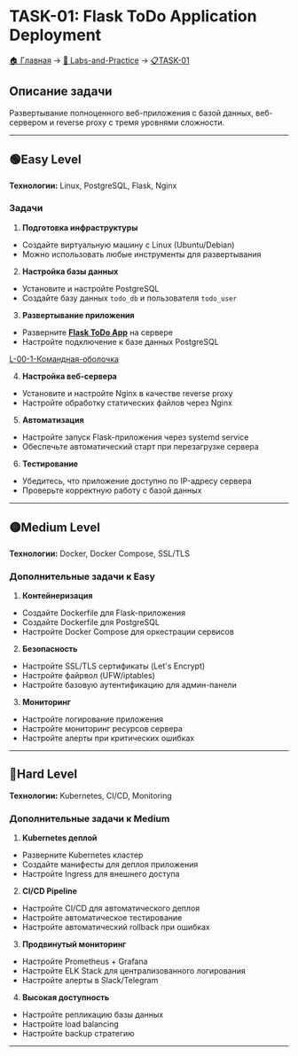 # TASK-01: Flask ToDo Application Deployment

[🏠 Главная](../../README.md) → [🎯 Labs-and-Practice](../../README.md#-labs-and-practice) → [📋TASK-01](README.md)

## Описание задачи

Развертывание полноценного веб-приложения с базой данных, веб-сервером и reverse proxy с тремя уровнями сложности.

---

## 🟢Easy Level  
**Технологии:** Linux, PostgreSQL, Flask, Nginx

### Задачи
1. **Подготовка инфраструктуры**
- Создайте виртуальную машину с Linux (Ubuntu/Debian)
- Можно использовать любые инструменты для развертывания

2. **Настройка базы данных**
- Установите и настройте PostgreSQL
- Создайте базу данных `todo_db` и пользователя `todo_user`

3. **Развертывание приложения**
- Разверните [**Flask ToDo App**](https://github.com/mistermedved01/flask-todo-app) на сервере
- Настройте подключение к базе данных PostgreSQL

[L-00-1-Командная-оболочка](01-Linux/L-00-Базовое-взаимодействие/L-00-1-Командная-оболочка.md)


4. **Настройка веб-сервера**
- Установите и настройте Nginx в качестве reverse proxy
- Настройте обработку статических файлов через Nginx

5. **Автоматизация**
- Настройте запуск Flask-приложения через systemd service
- Обеспечьте автоматический старт при перезагрузке сервера

6. **Тестирование**
- Убедитесь, что приложение доступно по IP-адресу сервера
- Проверьте корректную работу с базой данных

---

## 🟡Medium Level  
**Технологии:** Docker, Docker Compose, SSL/TLS

### Дополнительные задачи к Easy
1. **Контейнеризация**
- Создайте Dockerfile для Flask-приложения
- Создайте Dockerfile для PostgreSQL
- Настройте Docker Compose для оркестрации сервисов

2. **Безопасность**
- Настройте SSL/TLS сертификаты (Let's Encrypt)
- Настройте файрвол (UFW/iptables)
- Настройте базовую аутентификацию для админ-панели

3. **Мониторинг**
- Настройте логирование приложения
- Настройте мониторинг ресурсов сервера
- Настройте алерты при критических ошибках

---

## 🔴Hard Level  
**Технологии:** Kubernetes, CI/CD, Monitoring

### Дополнительные задачи к Medium
1. **Kubernetes деплой**
- Разверните Kubernetes кластер
- Создайте манифесты для деплоя приложения
- Настройте Ingress для внешнего доступа

2. **CI/CD Pipeline**
- Настройте CI/CD для автоматического деплоя
- Настройте автоматическое тестирование
- Настройте автоматический rollback при ошибках

3. **Продвинутый мониторинг**
- Настройте Prometheus + Grafana
- Настройте ELK Stack для централизованного логирования
- Настройте алерты в Slack/Telegram

4. **Высокая доступность**
- Настройте репликацию базы данных
- Настройте load balancing
- Настройте backup стратегию

---